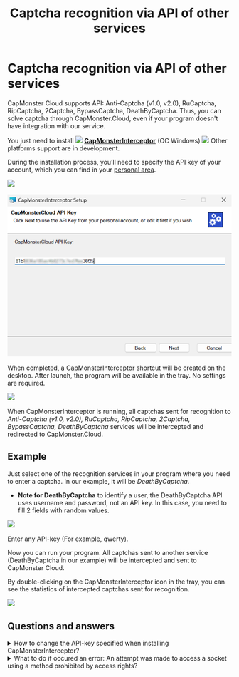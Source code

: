 ﻿---
sidebar_position: 2
title: "Captcha recognition via API of other services"
description: "Learn how to use external services with CapMonster.Cloud. A complete guide on how to integrate and automate when recognising and bypassing captchas."
---

# Captcha recognition via API of other services
CapMonster Cloud supports API: Anti-Captcha (v1.0, v2.0), RuCaptcha, RipCaptcha, 2Captcha, BypassCaptcha, DeathByCaptcha. Thus, you can solve captcha through CapMonster.Cloud, even if your program doesn't have integration with our service.

You just need to install ![](./images/external-services/Aspose.Words.99efaca6-356f-455c-b8b5-a03b46d29ad6.001.png) [**CapMonsterInterceptor**](https://static.zenno.services/ccl/interceptor.msi) (OC Windows)
![](./images/external-services/Aspose.Words.99efaca6-356f-455c-b8b5-a03b46d29ad6.002.png) Other platforms support are in development.

During the installation process, you’ll need to specify the API key of your account, which you can find in your [personal area](https://capmonster.cloud/Dashboard).

![](./images/external-services/Aspose.Words.99efaca6-356f-455c-b8b5-a03b46d29ad6.003.png)

![](./images/external-services/Aspose.Words.99efaca6-356f-455c-b8b5-a03b46d29ad6.004.png) 

When completed, a CapMonsterInterceptor shortcut will be created on the desktop. After launch, the program will be available in the tray. No settings are required.

![](./images/external-services/Aspose.Words.99efaca6-356f-455c-b8b5-a03b46d29ad6.005.png) 

When CapMonsterInterceptor is running, all captchas sent for recognition to *Anti-Captcha (v1.0, v2.0), RuCaptcha, RipCaptcha, 2Captcha, BypassCaptcha, DeathByCaptcha* services will be intercepted and redirected to CapMonster.Cloud.

## Example
Just select one of the recognition services in your program where you need to enter a captcha. In our example, it will be *DeathByCaptcha*.

- **Note for DeathByCaptcha** to identify a user, the DeathByCaptcha API uses username and password, not an API key. In this case, you need to fill 2 fields with random values.

![](./images/external-services/Aspose.Words.99efaca6-356f-455c-b8b5-a03b46d29ad6.006.png) 

Enter any API-key (For example, qwerty).

Now you can run your program. All captchas sent to another service (DeathByCaptcha in our example) will be intercepted and sent to CapMonster Cloud.  

By double-clicking on the CapMonsterInterceptor icon in the tray, you can see the statistics of intercepted captchas sent for recognition.

![](./images/external-services/Aspose.Words.99efaca6-356f-455c-b8b5-a03b46d29ad6.007.png) 

## Questions and answers

<details>
    <summary>How to change the API-key specified when installing CapMonsterInterceptor?</summary>

Double click on the CapMonsterInterceptor tray icon. In the program window, find the «Settings» block, change the key and click «Save».

![](./images/external-services/Aspose.Words.99efaca6-356f-455c-b8b5-a03b46d29ad6.009.png) 
</details>

<details>
    <summary>What to do if occured an error: An attempt was made to access a socket using a method prohibited by access rights?</summary>

![](./images/external-services/Aspose.Words.99efaca6-356f-455c-b8b5-a03b46d29ad6.010.png) 

If an error occurs during the launch, it means, that port 80 and/or 443 is occupied by another app.

To fix this error, it is necessary to end the process, that occupies these ports.  

Run the command line via the start menu →  search → cmd

![](./images/external-services/Aspose.Words.99efaca6-356f-455c-b8b5-a03b46d29ad6.011.png) 

Enter the command netstat -a -o | findstr :443

The ***-a*** key indicates that we are interested in all active connections, ***-o*** — for each of them we need to display the PID (process ID).
**findstr :443** will show us only the process that occupies the port we need.

The PID of the process will be displayed in the right column, as in the screenshot. 
Remember it or write it down.

Open the task manager, go to the «Details» tab, find the process with the necessary ID and end the task.

![](./images/external-services/Aspose.Words.99efaca6-356f-455c-b8b5-a03b46d29ad6.012.png)

</details>
